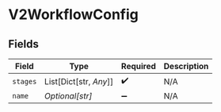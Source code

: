 # V2WorkflowConfig


## Fields

| Field                  | Type                   | Required               | Description            |
| ---------------------- | ---------------------- | ---------------------- | ---------------------- |
| `stages`               | List[Dict[str, *Any*]] | :heavy_check_mark:     | N/A                    |
| `name`                 | *Optional[str]*        | :heavy_minus_sign:     | N/A                    |